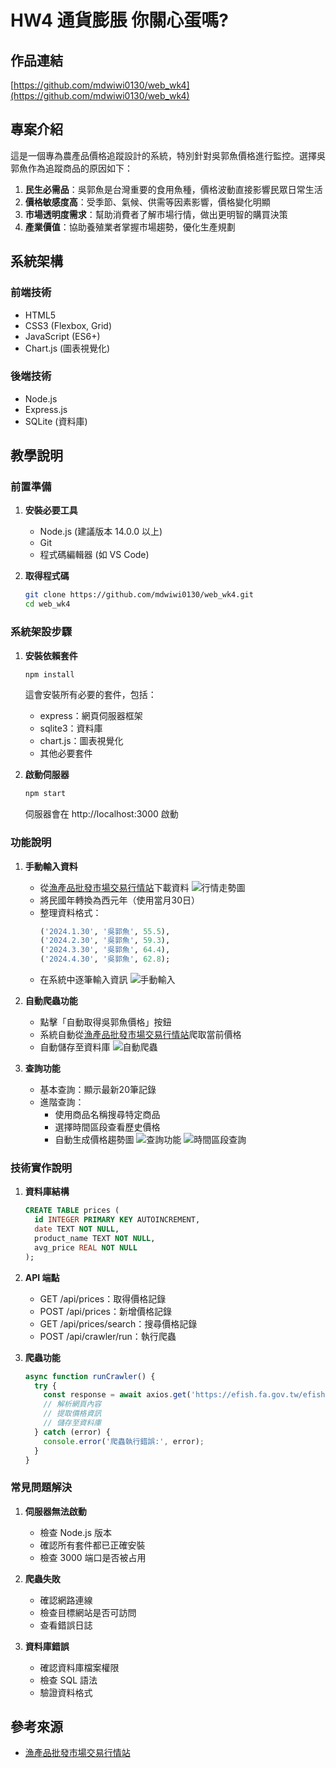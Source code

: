 # HW4 通貨膨脹 你關心蛋嗎?

## 作品連結
[https://github.com/mdwiwi0130/web_wk4](https://github.com/mdwiwi0130/web_wk4)

## 專案介紹

這是一個專為農產品價格追蹤設計的系統，特別針對吳郭魚價格進行監控。選擇吳郭魚作為追蹤商品的原因如下：

1. **民生必需品**：吳郭魚是台灣重要的食用魚種，價格波動直接影響民眾日常生活
2. **價格敏感度高**：受季節、氣候、供需等因素影響，價格變化明顯
3. **市場透明度需求**：幫助消費者了解市場行情，做出更明智的購買決策
4. **產業價值**：協助養殖業者掌握市場趨勢，優化生產規劃

## 系統架構

### 前端技術
- HTML5
- CSS3 (Flexbox, Grid)
- JavaScript (ES6+)
- Chart.js (圖表視覺化)

### 後端技術
- Node.js
- Express.js
- SQLite (資料庫)

## 教學說明

### 前置準備

1. **安裝必要工具**
   - Node.js (建議版本 14.0.0 以上)
   - Git
   - 程式碼編輯器 (如 VS Code)

2. **取得程式碼**
   ```bash
   git clone https://github.com/mdwiwi0130/web_wk4.git
   cd web_wk4
   ```

### 系統架設步驟

1. **安裝依賴套件**
   ```bash
   npm install
   ```
   這會安裝所有必要的套件，包括：
   - express：網頁伺服器框架
   - sqlite3：資料庫
   - chart.js：圖表視覺化
   - 其他必要套件

2. **啟動伺服器**
   ```bash
   npm start
   ```
   伺服器會在 http://localhost:3000 啟動

### 功能說明

1. **手動輸入資料**
   - 從[漁產品批發市場交易行情站](https://efish.fa.gov.tw/efish/statistics/trendchart.htm)下載資料
   ![行情走勢圖](https://hackmd.io/_uploads/ryQ-4gwzlx.png)
   - 將民國年轉換為西元年（使用當月30日）
   - 整理資料格式：
     ```sql
     ('2024.1.30', '吳郭魚', 55.5),
     ('2024.2.30', '吳郭魚', 59.3),
     ('2024.3.30', '吳郭魚', 64.4),
     ('2024.4.30', '吳郭魚', 62.8);
     ```
   - 在系統中逐筆輸入資訊
   ![手動輸入](https://hackmd.io/_uploads/SJbBFxDMeg.png)

2. **自動爬蟲功能**
   - 點擊「自動取得吳郭魚價格」按鈕
   - 系統自動從[漁產品批發市場交易行情站](https://efish.fa.gov.tw/efish/statistics/simplechart.htm)爬取當前價格
   - 自動儲存至資料庫
   ![自動爬蟲](https://hackmd.io/_uploads/BJ9q9gvfge.png)

3. **查詢功能**
   - 基本查詢：顯示最新20筆記錄
   - 進階查詢：
     - 使用商品名稱搜尋特定商品
     - 選擇時間區段查看歷史價格
     - 自動生成價格趨勢圖
   ![查詢功能](https://hackmd.io/_uploads/HyQw2xPGlx.png)
   ![時間區段查詢](https://hackmd.io/_uploads/Bki1pePMex.png)

### 技術實作說明

1. **資料庫結構**
   ```sql
   CREATE TABLE prices (
     id INTEGER PRIMARY KEY AUTOINCREMENT,
     date TEXT NOT NULL,
     product_name TEXT NOT NULL,
     avg_price REAL NOT NULL
   );
   ```

2. **API 端點**
   - GET /api/prices：取得價格記錄
   - POST /api/prices：新增價格記錄
   - GET /api/prices/search：搜尋價格記錄
   - POST /api/crawler/run：執行爬蟲

3. **爬蟲功能**
   ```javascript
   async function runCrawler() {
     try {
       const response = await axios.get('https://efish.fa.gov.tw/efish/statistics/simplechart.htm');
       // 解析網頁內容
       // 提取價格資訊
       // 儲存至資料庫
     } catch (error) {
       console.error('爬蟲執行錯誤:', error);
     }
   }
   ```

### 常見問題解決

1. **伺服器無法啟動**
   - 檢查 Node.js 版本
   - 確認所有套件都已正確安裝
   - 檢查 3000 端口是否被占用

2. **爬蟲失敗**
   - 確認網路連線
   - 檢查目標網站是否可訪問
   - 查看錯誤日誌

3. **資料庫錯誤**
   - 確認資料庫檔案權限
   - 檢查 SQL 語法
   - 驗證資料格式

## 參考來源
- [漁產品批發市場交易行情站](https://efish.fa.gov.tw/efish/statistics/simplechart.htm)


